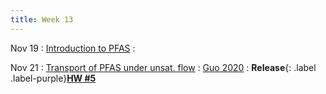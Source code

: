 ```yaml
---
title: Week 13
---
```


Nov 19
: [Introduction to PFAS](https://guoporousmedialab.github.io/HWRS505-405-2024Fall/lecture/)
  : [](#)

Nov 21
: [Transport of PFAS under unsat. flow](https://guoporousmedialab.github.io/HWRS505-405-2024Fall/lecture/)
  : [Guo 2020](https://guolab.arizona.edu/pdfs/publications/2020_Guo_et_al_WRR.pdf)
: **Release**{: .label .label-purple}[**HW #5**](#)		


